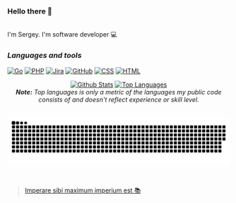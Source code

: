 ### Hello there 👋
<br>
I'm Sergey. I'm software developer 💻

### ___Languages and tools___

[![Go](https://img.shields.io/badge/GoLang-141321?style=plastic&logo=GO)](https://go.dev/)
[![PHP](https://img.shields.io/badge/PHP-141321?style=plastic&logo=PHP)](https://www.php.net/)
[![Jira](https://img.shields.io/badge/Jira-141321?style=plastic&logo=jira&logoColor=2683ff)](https://www.atlassian.com/ru/software/jira)
[![GitHub](https://img.shields.io/badge/GitHub-141321?style=plastic&logo=github)](https://github.com/Ch1psCh1ps)
[![CSS](https://img.shields.io/badge/CSS-141321?style=plastic&logo=CSS3&logoColor=254add)](https://github.com/Ch1psCh1ps)
[![HTML](https://img.shields.io/badge/HTML-141321?style=plastic&logo=html5&logoColor=e44d26)](https://github.com/Ch1psCh1ps)

<div>

  <div align="center">
    <a href="#"><img alt="Github Stats" src="https://github-readme-stats.vercel.app/api?username=Ch1psCh1ps&hide=contribs,issues&show_icons=true&theme=radical&include_all_commits=true&count_private=true&theme=react&hide_border=true&bg_color=141321&title_color=cc3370&icon_color=f3d447" height="140"/></a>
    <a href="#"><img alt="Top Languages" src="https://github-readme-stats.vercel.app/api/top-langs/?username=Ch1psCh1ps&layout=compact&langs_count=10&theme=react&hide_border=true&bg_color=141321&title_color=cc3370&icon_color=f3d447" height="140"/></a>
    <br/>
    <i><b>Note:</b> Top languages is only a metric of the languages my public code consists of and doesn't reflect experience or skill level.</i>
  </div>

</div>

<br>

<p align="center">
<a href="" target="_blank"> <img src="https://raw.githubusercontent.com/ch1psch1ps/ch1psch1ps/output/github-contribution-grid-snake-dark.svg#gh-dark-mode-only" alt="firebase"/> </a> 
  
  </p>

<br>

>[Imperare sibi maximum imperium est 📚](https://en.wikipedia.org/wiki/Seneca_the_Younger )

<!--

<div style="text-align:center">

                               ### ___Languages and tools___

<p align="center">
<a href="" target="_blank"> <img src="https://img.shields.io/badge/GoLang-07031f?style=plastic&logo=GO" alt="firebase"/> </a> 
<a href="" target="_blank"> <img src="https://img.shields.io/badge/PHP-07031f?style=plastic&logo=PHP" alt="firebase"/> </a> 
<a href="" target="_blank"> <img src="https://img.shields.io/badge/Jira-07031f?style=plastic&logo=jira&logoColor=2683ff" alt="firebase"/> </a> 
<a href="" target="_blank"> <img src="https://img.shields.io/badge/GitHub-07031f?style=plastic&logo=github" alt="firebase"/> </a> 
<a href="" target="_blank"> <img src="https://img.shields.io/badge/CSS-000000?style=plastic&logo=CSS3&logoColor=254add" alt="firebase"/> </a> 
<a href="" target="_blank"> <img src="https://img.shields.io/badge/HTML-000000?style=plastic&logo=html5&logoColor=e44d26" alt="firebase"/> </a> 

</p>

</div>

-->

<!-- 
[![Top Langs](https://github-readme-stats.vercel.app/api/top-langs/?username=Ch1psCh1ps&layout=compact)](https://github.com/anuraghazra/github-readme-stats)

![GitHub Snake Dark](https://raw.githubusercontent.com/ch1psch1ps/ch1psch1ps/output/github-contribution-grid-snake-dark.svg#gh-dark-mode-only)

![Anurag's GitHub stats](https://github-readme-stats.vercel.app/api?username=Ch1psCh1ps&hide=contribs,issues&count_private=true&show_icons=true&theme=radical)

-->


<!-- >Imperare sibi maximum imperium est

```
Imperare sibi maximum imperium est
```

`Imperare sibi maximum imperium est`
-->

<!--[![Spotify](https://novatorem-m84nrore7-developers.vercel.app/api/spotify)](https://open.spotify.com/embed/album/0FZK97MXMm5mUQ8mtudjuK?utm_source=generator)
-->

<!--
**Ch1psCh1ps/Ch1psCh1ps** is a ✨ _special_ ✨ repository because its `README.md` (this file) appears on your GitHub profile.

Here are some ideas to get you started:

- 🔭 I’m currently working on ...
- 🌱 I’m currently learning ...
- 👯 I’m looking to collaborate on ...
- 🤔 I’m looking for help with ...
- 💬 Ask me about ...
- 📫 How to reach me: ...
- 😄 Pronouns: ...
- ⚡ Fun fact: ...
-->
